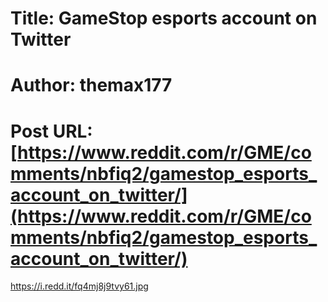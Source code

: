 # Title: GameStop esports account on Twitter
# Author: themax177
# Post URL: [https://www.reddit.com/r/GME/comments/nbfiq2/gamestop_esports_account_on_twitter/](https://www.reddit.com/r/GME/comments/nbfiq2/gamestop_esports_account_on_twitter/)


https://i.redd.it/fq4mj8j9tvy61.jpg